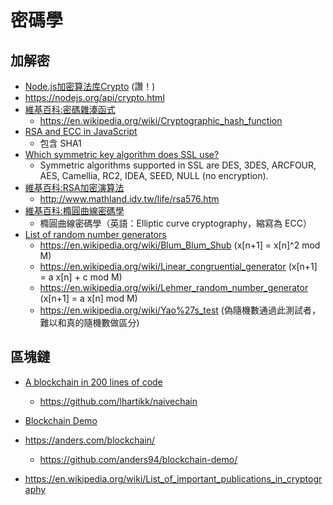 # 密碼學

## 加解密

* [Node.js加密算法库Crypto](http://blog.fens.me/nodejs-crypto/) (讚！)
* https://nodejs.org/api/crypto.html
* [維基百科:密碼雜湊函式](https://zh.wikipedia.org/wiki/%E5%AF%86%E7%A2%BC%E9%9B%9C%E6%B9%8A%E5%87%BD%E6%95%B8)
  * https://en.wikipedia.org/wiki/Cryptographic_hash_function
* [RSA and ECC in JavaScript](http://www-cs-students.stanford.edu/~tjw/jsbn/)
  * 包含 SHA1
* [Which symmetric key algorithm does SSL use?
](https://stackoverflow.com/questions/6088583/which-symmetric-key-algorithm-does-ssl-use)
  * Symmetric algorithms supported in SSL are DES, 3DES, ARCFOUR, AES, Camellia, RC2, IDEA, SEED, NULL (no encryption).
* [維基百科:RSA加密演算法](https://zh.wikipedia.org/zh-tw/RSA%E5%8A%A0%E5%AF%86%E6%BC%94%E7%AE%97%E6%B3%95)
  * http://www.mathland.idv.tw/life/rsa576.htm
* [維基百科:橢圓曲線密碼學](https://zh.wikipedia.org/wiki/%E6%A4%AD%E5%9C%86%E6%9B%B2%E7%BA%BF%E5%AF%86%E7%A0%81%E5%AD%A6)
  * 橢圓曲線密碼學（英語：Elliptic curve cryptography，縮寫為 ECC）
* [List of random number generators](https://en.wikipedia.org/wiki/List_of_random_number_generators)
  * https://en.wikipedia.org/wiki/Blum_Blum_Shub (x[n+1] = x[n]^2 mod M)
  * https://en.wikipedia.org/wiki/Linear_congruential_generator (x[n+1] = a x[n] + c mod M)
  * https://en.wikipedia.org/wiki/Lehmer_random_number_generator (x[n+1] = a x[n] mod M)
  * https://en.wikipedia.org/wiki/Yao%27s_test (偽隨機數通過此測試者，難以和真的隨機數做區分)

## 區塊鏈

* [A blockchain in 200 lines of code](https://medium.com/@lhartikk/a-blockchain-in-200-lines-of-code-963cc1cc0e54)
  * https://github.com/lhartikk/naivechain
* [Blockchain Demo](https://anders.com/blockchain/)
* https://anders.com/blockchain/
  * https://github.com/anders94/blockchain-demo/

* https://en.wikipedia.org/wiki/List_of_important_publications_in_cryptography